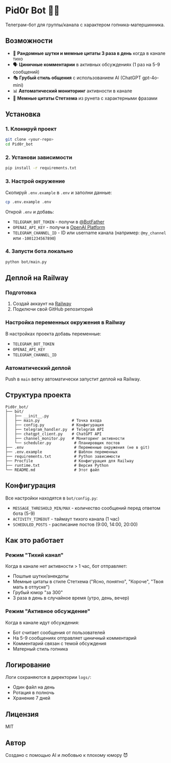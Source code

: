 # Pid0r Bot 🤖💬

Телеграм-бот для группы/канала с характером гопника-матершинника.

## Возможности

- 🤡 **Рандомные шутки и мемные цитаты 3 раза в день** когда в канале тихо
- 🗣️ **Циничные комментарии** в активных обсуждениях (1 раз на 5-9 сообщений)
- 🎭 **Грубый стиль общения** с использованием AI (ChatGPT gpt-4o-mini)
- 📊 **Автоматический мониторинг** активности в канале
- 🎪 **Мемные цитаты Стетхема** из рунета с характерными фразами

## Установка

### 1. Клонируй проект

```bash
git clone <your-repo>
cd Pid0r_bot
```

### 2. Установи зависимости

```bash
pip install -r requirements.txt
```

### 3. Настрой окружение

Скопируй `.env.example` в `.env` и заполни данные:

```bash
cp .env.example .env
```

Открой `.env` и добавь:
- `TELEGRAM_BOT_TOKEN` - получи в [@BotFather](https://t.me/BotFather)
- `OPENAI_API_KEY` - получи в [OpenAI Platform](https://platform.openai.com/api-keys)
- `TELEGRAM_CHANNEL_ID` - ID или username канала (например: `@my_channel` или `-1001234567890`)

### 4. Запусти бота локально

```bash
python bot/main.py
```

## Деплой на Railway

### Подготовка

1. Создай аккаунт на [Railway](https://railway.app)
2. Подключи свой GitHub репозиторий

### Настройка переменных окружения в Railway

В настройках проекта добавь переменные:
- `TELEGRAM_BOT_TOKEN`
- `OPENAI_API_KEY`
- `TELEGRAM_CHANNEL_ID`

### Автоматический деплой

Push в `main` ветку автоматически запустит деплой на Railway.

## Структура проекта

```
Pid0r_bot/
├── bot/
│   ├── __init__.py
│   ├── main.py              # Точка входа
│   ├── config.py            # Конфигурация
│   ├── telegram_handler.py  # Telegram API
│   ├── chatgpt_client.py    # ChatGPT API
│   ├── channel_monitor.py   # Мониторинг активности
│   └── scheduler.py          # Планировщик постов
├── .env                      # Переменные окружения (не в git)
├── .env.example              # Шаблон переменных
├── requirements.txt          # Python зависимости
├── Procfile                  # Конфигурация для Railway
├── runtime.txt               # Версия Python
└── README.md                 # Этот файл
```

## Конфигурация

Все настройки находятся в `bot/config.py`:

- `MESSAGE_THRESHOLD_MIN/MAX` - количество сообщений перед ответом бота (5-9)
- `ACTIVITY_TIMEOUT` - таймаут тихого канала (1 час)
- `SCHEDULED_POSTS` - расписание постов (9:00, 14:00, 20:00)

## Как это работает

### Режим "Тихий канал"
Когда в канале нет активности > 1 час, бот отправляет:
- Пошлые шутки/анекдоты
- Мемные цитаты в стиле Стетхема ("Ясно, понятно", "Короче", "Твоя мать в отпуске")
- Грубый юмор "за 300"
- 3 раза в день в случайное время (утро, день, вечер)

### Режим "Активное обсуждение"
Когда в канале идут обсуждения:
- Бот считает сообщения от пользователей
- На 5-9 сообщениях отправляет циничный комментарий
- Комментарий связан с темой обсуждения
- Матерный стиль гопника

## Логирование

Логи сохраняются в директории `logs/`:
- Один файл на день
- Ротация в полночь
- Хранение 7 дней

## Лицензия

MIT

## Автор

Создано с помощью AI и любовью к плохому юмору 😈

